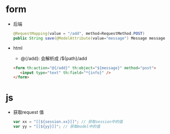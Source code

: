 # form

- 后端

  ```java
  @RequestMapping(value = "/add", method=RequestMethod.POST)  
  public String save(@ModelAttribute(value="message") Message message) {  }
  ```

- html

  - @{/add}: 会解析成 /${path}/add

  ```html
  <form th:action="@{/add}" th:object="${message}" method="post">
     <input type="text" th:field="*{info}" />
  </form>
  ```

# js

- 获取request 值

  ```js
  var xx = "[[${session.xx}]]"; // 获取session中的值
  var yy = "[[${yy}]]"; // 获取model中的值
  ```

  